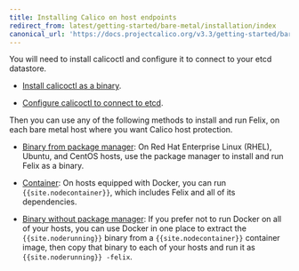 ```yaml
---
title: Installing Calico on host endpoints
redirect_from: latest/getting-started/bare-metal/installation/index
canonical_url: 'https://docs.projectcalico.org/v3.3/getting-started/bare-metal/installation/'
---
```


You will need to install calicoctl and configure it to connect to your etcd datastore.

-  [Install calicoctl as a binary](/{{page.version}}/usage/calicoctl/install#installing-calicoctl-as-a-binary-on-a-single-host).

-  [Configure calicoctl to connect to etcd](/{{page.version}}/usage/calicoctl/configure/).

Then you can use any of the following methods to install and run Felix, on each bare metal
host where you want Calico host protection.

- [Binary from package manager](binary-mgr): On Red Hat Enterprise Linux (RHEL), Ubuntu,
  and CentOS hosts, use the package manager to install and run Felix as a binary.

- [Container](container): On hosts equipped with Docker, you can run `{{site.nodecontainer}}`,
  which includes Felix and all of its dependencies.

- [Binary without package manager](binary): If you prefer not to run Docker on all of your
  hosts, you can use Docker in one place to extract the `{{site.noderunning}}` binary from a
  `{{site.nodecontainer}}` container image, then copy that binary to each of your hosts and
  run it as `{{site.noderunning}} -felix`.
